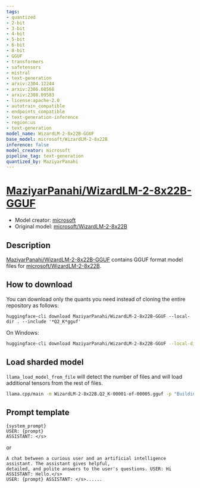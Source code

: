 ```yaml
---
tags:
- quantized
- 2-bit
- 3-bit
- 4-bit
- 5-bit
- 6-bit
- 8-bit
- GGUF
- transformers
- safetensors
- mistral
- text-generation
- arxiv:2304.12244
- arxiv:2306.08568
- arxiv:2308.09583
- license:apache-2.0
- autotrain_compatible
- endpoints_compatible
- text-generation-inference
- region:us
- text-generation
model_name: WizardLM-2-8x22B-GGUF
base_model: microsoft/WizardLM-2-8x22B
inference: false
model_creator: microsoft
pipeline_tag: text-generation
quantized_by: MaziyarPanahi
---
```

# [MaziyarPanahi/WizardLM-2-8x22B-GGUF](https://huggingface.co/MaziyarPanahi/WizardLM-2-8x22B-GGUF)
- Model creator: [microsoft](https://huggingface.co/microsoft)
- Original model: [microsoft/WizardLM-2-8x22B](https://huggingface.co/microsoft/WizardLM-2-8x22B)

## Description
[MaziyarPanahi/WizardLM-2-8x22B-GGUF](https://huggingface.co/MaziyarPanahi/WizardLM-2-8x22B-GGUF) contains GGUF format model files for [microsoft/WizardLM-2-8x22B](https://huggingface.co/microsoft/WizardLM-2-8x22B).

## How to download
You can download only the quants you need instead of cloning the entire repository as follows:


```
huggingface-cli download MaziyarPanahi/WizardLM-2-8x22B-GGUF --local-dir . --include '*Q2_K*gguf'
```

On Windows:

```sh
huggingface-cli download MaziyarPanahi/WizardLM-2-8x22B-GGUF --local-dir . --include *Q4_K_S*gguf
```

## Load sharded model

`llama_load_model_from_file` will detect the number of files and will load additional tensors from the rest of files.

```sh
llama.cpp/main -m WizardLM-2-8x22B.Q2_K-00001-of-00005.gguf -p "Building a website can be done in 10 simple steps:\nStep 1:" -n 1024 -e
```

## Prompt template

```
{system_prompt}
USER: {prompt}
ASSISTANT: </s>
```

or

```
A chat between a curious user and an artificial intelligence assistant. The assistant gives helpful, 
detailed, and polite answers to the user's questions. USER: Hi ASSISTANT: Hello.</s>
USER: {prompt} ASSISTANT: </s>......
```
